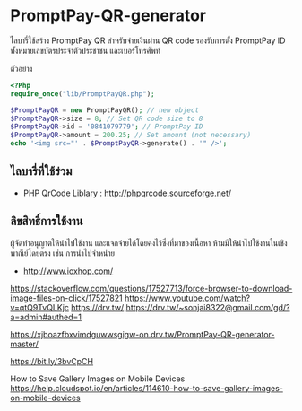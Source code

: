 # PromptPay-QR-generator

ไลบารี่ใช้สร้าง PromptPay QR สำหรับจ่ายเงินผ่าน QR code รองรับการตั้ง PromptPay ID ทั้งหมายเลขบัตรประจำตัวประชาชน และเบอร์โทรศัพท์

ตัวอย่าง

```php
<?Php
require_once("lib/PromptPayQR.php");

$PromptPayQR = new PromptPayQR(); // new object
$PromptPayQR->size = 8; // Set QR code size to 8
$PromptPayQR->id = '0841079779'; // PromptPay ID
$PromptPayQR->amount = 200.25; // Set amount (not necessary)
echo '<img src="' . $PromptPayQR->generate() . '" />';
```

## ไลบารี่ที่ใช้ร่วม

 - PHP QrCode Liblary : http://phpqrcode.sourceforge.net/

## ลิขสิทธิ์การใช้งาน

ผู้จัดทำอนุญาตให้นำไปใช้งาน และแจกจ่ายได้โดยคงไว้ซึ่งที่มาของเนื้อหา ห้ามมีให้นำไปใช้งานในเชิงพาณีย์โดยตรง เช่น การนำไปจำหน่าย

 - http://www.ioxhop.com/

https://stackoverflow.com/questions/17527713/force-browser-to-download-image-files-on-click/17527821
https://www.youtube.com/watch?v=qtQ9TvQLKjc
https://drv.tw/
https://drv.tw/~sonjai8322@gmail.com/gd/?a=admin#authed=1

https://xjboazfbxvimdguwwsgigw-on.drv.tw/PromptPay-QR-generator-master/

https://bit.ly/3bvCpCH

How to Save Gallery Images on Mobile Devices
https://help.cloudspot.io/en/articles/114610-how-to-save-gallery-images-on-mobile-devices